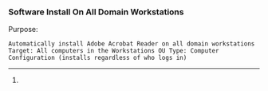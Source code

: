 ### Software Install On All Domain Workstations
Purpose:
```
Automatically install Adobe Acrobat Reader on all domain workstations Target: All computers in the Workstations OU Type: Computer Configuration (installs regardless of who logs in)
```
---

1.
